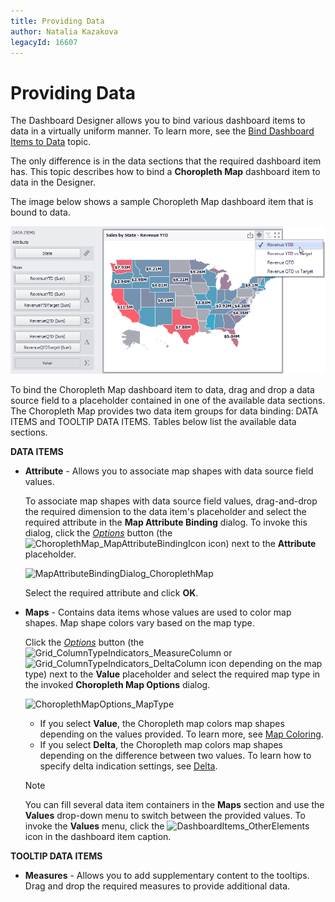 ```yaml
---
title: Providing Data
author: Natalia Kazakova
legacyId: 16607
---
```

# Providing Data
The Dashboard Designer allows you to bind various dashboard items to data in a virtually uniform manner. To learn more, see the [Bind Dashboard Items to Data](../../bind-dashboard-items-to-data.md) topic.

The only difference is in the data sections that the required dashboard item has. This topic describes how to bind a **Choropleth Map** dashboard item to data in the Designer.

The image below shows a sample Choropleth Map dashboard item that is bound to data.

![ChoroplethMapDataBinding_Main](../../../../images/img117705.png)

To bind the Choropleth Map dashboard item to data, drag and drop a data source field to a placeholder contained in one of the available data sections. 
The Choropleth Map provides two data item groups for data binding: DATA ITEMS and TOOLTIP DATA ITEMS.
Tables below list the available data sections.

**DATA ITEMS**
* **Attribute** - 
	Allows you to associate map shapes with data source field values.
	
	To associate map shapes with data source field values, drag-and-drop the required dimension to the data item's placeholder and select the required attribute in the **Map Attribute Binding** dialog. To invoke this dialog, click the _[Options](../../ui-elements/data-items-pane.md)_ button (the ![ChoroplethMap_MapAttributeBindingIcon](../../../../images/img22351.png) icon) next to the **Attribute** placeholder.
	
	![MapAttributeBindingDialog_ChoroplethMap](../../../../images/img117708.png)
	
	Select the required attribute and click **OK**.
* **Maps** -
	Contains data items whose values are used to color map shapes. Map shape colors vary based on the map type.
	
	Click the _[Options](../../ui-elements/data-items-pane.md)_ button (the ![Grid_ColumnTypeIndicators_MeasureColumn](../../../../images/img19671.png) or ![Grid_ColumnTypeIndicators_DeltaColumn](../../../../images/img19669.png) icon depending on the map type) next to the **Value** placeholder and select the required map type in the invoked **Choropleth Map Options** dialog.
	
	![ChoroplethMapOptions_MapType](../../../../images/img117709.png)
	* If you select **Value**, the Choropleth map colors map shapes depending on the values provided. To learn more, see [Map Coloring](map-coloring.md).
	* If you select **Delta**, the Choropleth map colors map shapes depending on the difference between two values. To learn how to specify delta indication settings, see [Delta](map-coloring/delta.md).
	
	> [!NOTE]
	> You can fill several data item containers in the **Maps** section and use the **Values** drop-down menu to switch between the provided values. To invoke the **Values** menu, click the ![DashboardItems_OtherElements](../../../../images/img20169.png) icon in the dashboard item caption.

**TOOLTIP DATA ITEMS**
* **Measures** -
	Allows you to add supplementary content to the tooltips. Drag and drop the required measures to provide additional data.